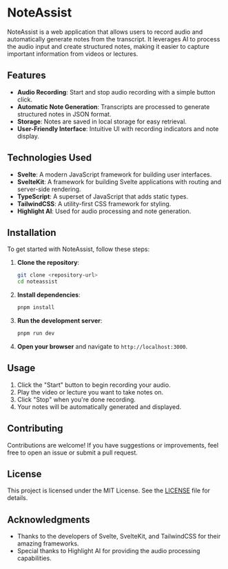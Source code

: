 # NoteAssist

NoteAssist is a web application that allows users to record audio and automatically generate notes from the transcript. It leverages AI to process the audio input and create structured notes, making it easier to capture important information from videos or lectures.

## Features

- **Audio Recording**: Start and stop audio recording with a simple button click.
- **Automatic Note Generation**: Transcripts are processed to generate structured notes in JSON format.
- **Storage**: Notes are saved in local storage for easy retrieval.
- **User-Friendly Interface**: Intuitive UI with recording indicators and note display.

## Technologies Used

- **Svelte**: A modern JavaScript framework for building user interfaces.
- **SvelteKit**: A framework for building Svelte applications with routing and server-side rendering.
- **TypeScript**: A superset of JavaScript that adds static types.
- **TailwindCSS**: A utility-first CSS framework for styling.
- **Highlight AI**: Used for audio processing and note generation.

## Installation

To get started with NoteAssist, follow these steps:

1. **Clone the repository**:

   ```bash
   git clone <repository-url>
   cd noteassist
   ```

2. **Install dependencies**:

   ```bash
   pnpm install
   ```

3. **Run the development server**:

   ```bash
   pnpm run dev
   ```

4. **Open your browser** and navigate to `http://localhost:3000`.

## Usage

1. Click the "Start" button to begin recording your audio.
2. Play the video or lecture you want to take notes on.
3. Click "Stop" when you're done recording.
4. Your notes will be automatically generated and displayed.

## Contributing

Contributions are welcome! If you have suggestions or improvements, feel free to open an issue or submit a pull request.

## License

This project is licensed under the MIT License. See the [LICENSE](LICENSE) file for details.

## Acknowledgments

- Thanks to the developers of Svelte, SvelteKit, and TailwindCSS for their amazing frameworks.
- Special thanks to Highlight AI for providing the audio processing capabilities.
